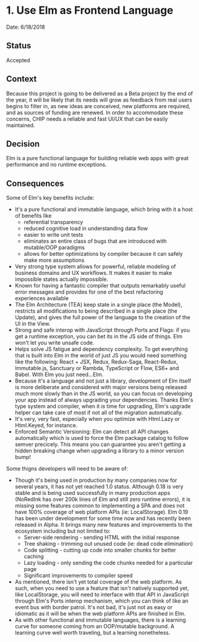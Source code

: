 # 1. Use Elm as Frontend Language
Date: 6/18/2018

## Status
Accepted

## Context
Because this project is going to be delivered as a Beta project by the end of the year, it will be likely that its needs will grow as feedback from real users begins to filter in, as new ideas are conceived, new platforms are required, and as sources of funding are renewed. In order to accommodate these concerns, CHIP needs a reliable and fast UI/UX that can be easily maintained.

## Decision
Elm is a pure functional language for building reliable web apps with great performance and no runtime exceptions.

## Consequences
Some of Elm's key benefits include:
- It's a pure functional and immutable language, which bring with it a host of benefits like
    - referential transparency
    - reduced cognitive load in understanding data flow
    - easier to write unit tests
    - eliminates an entire class of bugs that are introduced with mutable/OOP paradigms
    - allows for better optimizations by compiler because it can safely make more assumptions
- Very strong type system allows for powerful, reliable modeling of business domains and UX workflows. It makes it easier to make impossible states actually impossible.
- Known for having a fantastic compiler that outputs remarkably useful error messages and provides for one of the best refactoring experiences available
- The Elm Architecture (TEA) keep state in a single place (the Model), restricts all modifications to being described in a single place (the Update), and gives the full power of the language to the creation of the UI in the View.
- Strong and safe interop with JavaScript through Ports and Flags: if you get a runtime exception, you can bet its in the JS side of things. Elm won't let you write unsafe code.
- Helps solve JS fatigue and dependency complexity. To get everything that is built into Elm in the world of just JS you would need something like the following: React + JSX, Redux, Redux-Saga, React-Redux, Immutable.js, Sanctuary or Rambda, TypeScript or Flow, ES6+ and Babel. With Elm you just need...Elm. 
- Because it's a language and not just a library, development of Elm itself is more deliberate and considered with major versions being released much more slowly than in the JS world, so you can focus on developing your app instead of always upgrading your dependencies. Thanks Elm's type system and compiler, when it _is_ time for upgrading, Elm's upgrade helper can take care of most if not all of the migration automatically.
- It's very, very fast, especially when you optimize with Html.Lazy or Html.Keyed, for instance.
- Enforced Semantic Versioning: Elm can detect all API changes automatically which is used to force the Elm package catalog to follow semver precicely. This means you can guarantee you aren't getting a hidden breaking change when upgrading a library to a minor version bump!

Some thigns developers will need to be aware of:
- Though it's being used in production by many companies now for several years, it has not yet reached 1.0 status. Although 0.18 is very stable and is being used successfully in many production apps (NoRedInk has over 200k lines of Elm and still zero runtime errors), it is missing some features common to implementing a SPA and does not have 100% coverage of web platform APIs (ie: LocalStorage). Elm 0.19 has been under development for some time now and has recently been released in Alpha. It brings many new features and improvements to the ecosystem including but not limited to: 
    - Server-side rendering - sending HTML with the initial response
    - Tree shaking - trimming out unused code (ie: dead code elimination)
    - Code splitting - cutting up code into smaller chunks for better caching
    - Lazy loading - only sending the code chunks needed for a particular page
    - Significant improvements to compiler speed
- As mentioned, there isn't yet total coverage of the web platform. As such, when you need to use a feature that isn't natively supported yet, like LocalStorage, you will need to interface with that API in JavaScript through Elm's Ports interop mechanism, which you can think of like an event bus with border patrol. It's not bad, it's just not as easy or idiomatic as it will be when the web platform APIs are finished in Elm.
- As with other functional and immutable languages, there is a learning curve for someone coming from an OOP/mutable background. A learning curve well worth traveling, but a learning nonetheless.

